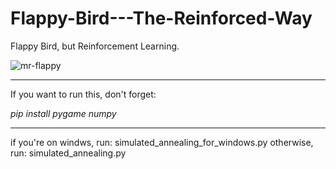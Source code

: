 # Flappy-Bird---The-Reinforced-Way
Flappy Bird, but Reinforcement Learning.


![mr-flappy](https://github.com/user-attachments/assets/00075a29-3443-439a-823b-db2c6b2be4d5)

------

If you want to run this, don't forget:

*pip install pygame numpy*

------
if you're on windws, run: simulated_annealing_for_windows.py
otherwise, run: simulated_annealing.py
